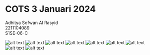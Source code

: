 # COTS 3 Januari 2024
Adhitya Sofwan Al Rasyid <br>
2211104089 <br>
S1SE-06-C


![alt text](Dok/1.png) 
![alt text](Dok/2.png) 
![alt text](Dok/3.png) 
![alt text](Dok/4.png) 
![alt text](Dok/5.png) 
![alt text](Dok/6.png) 
![alt text](Dok/7.png)
![alt text](Dok/8.png) 
![alt text](Dok/9.png)
